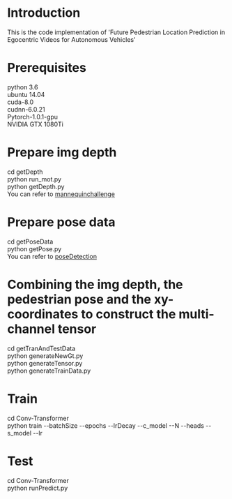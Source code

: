 # Introduction
This is the code implementation of 'Future Pedestrian Location Prediction in Egocentric Videos for Autonomous Vehicles'
# Prerequisites  
python 3.6  
ubuntu 14.04  
cuda-8.0  
cudnn-6.0.21  
Pytorch-1.0.1-gpu  
NVIDIA GTX 1080Ti  
# Prepare img depth 
cd getDepth  
python run_mot.py  
python getDepth.py  
You can refer to [mannequinchallenge](https://github.com/google/mannequinchallenge)  
# Prepare pose data
cd getPoseData  
python getPose.py  
You can refer to [poseDetection](https://github.com/Hzzone/pytorch-openpose)    
# Combining the img depth,  the pedestrian pose and the xy-coordinates to construct the multi-channel tensor
cd getTranAndTestData  
python generateNewGt.py  
python generateTensor.py  
python generateTrainData.py  
# Train
cd Conv-Transformer  
python train --batchSize --epochs --lrDecay --c_model --N --heads --s_model --lr  
# Test
cd Conv-Transformer  
python runPredict.py  
